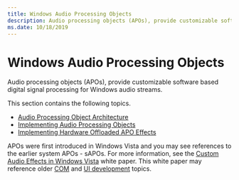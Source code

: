 ```yaml
---
title: Windows Audio Processing Objects
description: Audio processing objects (APOs), provide customizable software based digital signal processing for Windows audio streams.
ms.date: 10/18/2019
---
```


# Windows Audio Processing Objects

Audio processing objects (APOs), provide customizable software based digital signal processing for Windows audio streams.

This section contains the following topics.

- [Audio Processing Object Architecture](audio-processing-object-architecture.md)
- [Implementing Audio Processing Objects](implementing-audio-processing-objects.md)
- [Implementing Hardware Offloaded APO Effects](implementing-hardware-offloaded-apo-effects.md)

APOs were first introduced in Windows Vista and you may see references to the earlier system APOs - sAPOs. For more information, see the [Custom Audio Effects in Windows Vista](https://download.microsoft.com/download/9/c/5/9c5b2167-8017-4bae-9fde-d599bac8184a/sysfx.doc) white paper. This white paper may reference older [COM](/windows/win32/com/component-object-model--com--portal) and [UI development](/windows/win32/controls/property-sheets) topics.
